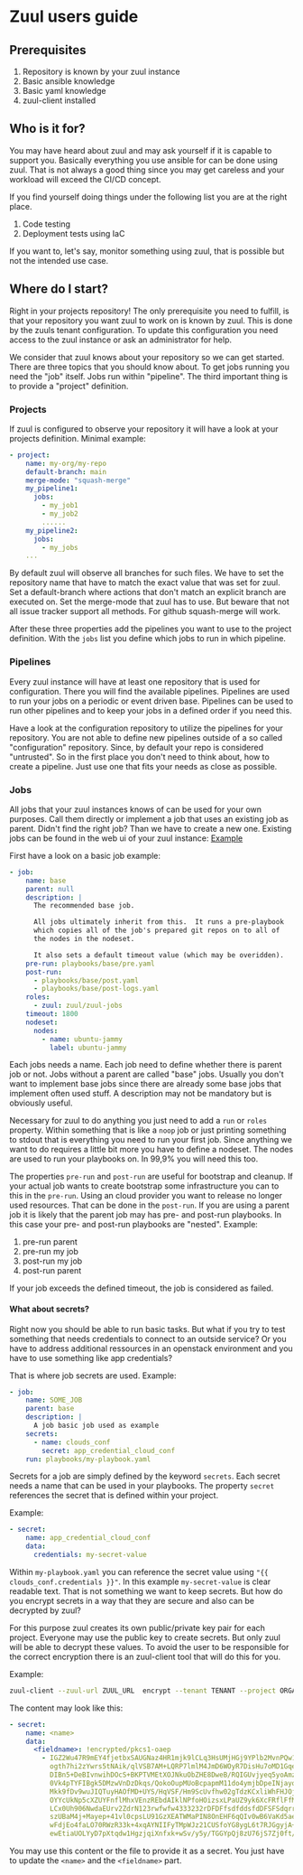 # Zuul users guide

## Prerequisites

1. Repository is known by your zuul instance
2. Basic ansible knowledge
3. Basic yaml knowledge
4. zuul-client installed

## Who is it for?

You may have heard about zuul and may ask yourself if it is capable to support you.
Basically everything you use ansible for can be done using zuul. That is not always
a good thing since you may get careless and your workload will exceed the CI/CD concept.

If you find yourself doing things under the following list you are at the right place.

1. Code testing
2. Deployment tests using IaC

If you want to, let's say, monitor something using zuul, that is possible but not the
intended use case.

## Where do I start?

Right in your projects repository! The only prerequisite you need to fulfill, is that
your repository you want zuul to work on is known by zuul. This is done by the zuuls
tenant configuration. To update this configuration you need access to the zuul instance
or ask an administrator for help.

We consider that zuul knows about your repository so we can get started. There are three
topics that you should know about. To get jobs running you need the "job" itself. Jobs run
within "pipeline". The third important thing is to provide a "project" definition.

### Projects

If zuul is configured to observe your repository it will have a look at your projects
definition. Minimal example:

```yaml
- project:
    name: my-org/my-repo
    default-branch: main
    merge-mode: "squash-merge"
    my_pipeline1:
      jobs:
        - my_job1
        - my_job2
        ......
    my_pipeline2:
      jobs:
        - my_jobs
    ...

```
By default zuul will observe all branches for such files. We have to set the repository name
that have to match the exact value that was set for zuul. Set a default-branch where actions
that don't match an explicit branch are executed on. Set the merge-mode that zuul has to use.
But beware that not all issue tracker support all methods. For github squash-merge will work.

After these three properties add the pipelines you want to use to the project definition.
With the `jobs` list you define which jobs to run in which pipeline.


### Pipelines

Every zuul instance will have at least one repository that is used for configuration. There
you will find the available pipelines. Pipelines are used to run your jobs on a periodic or
event driven base. Pipelines can be used to run other pipelines and to keep your jobs in a
defined order if you need this.

Have a look at the configuration repository to utilize the pipelines for your repository. You
are not able to define new pipelines outside of a so called "configuration" repository. Since,
by default your repo is considered "untrusted". So in the first place you don't need to
think about, how to create a pipeline. Just use one that fits your needs as close as possible.

### Jobs

All jobs that your zuul instances knows of can be used for your own purposes.
Call them directly or implement a job that uses an existing job as parent.
Didn't find the right job? Than we have to create a new one. Existing jobs
can be found in the web ui of your zuul instance: [Example](https://zuul.scs.community/t/SCS/jobs)

First have a look on a basic job example:

```yaml
- job:
    name: base
    parent: null
    description: |
      The recommended base job.

      All jobs ultimately inherit from this.  It runs a pre-playbook
      which copies all of the job's prepared git repos on to all of
      the nodes in the nodeset.

      It also sets a default timeout value (which may be overidden).
    pre-run: playbooks/base/pre.yaml
    post-run:
      - playbooks/base/post.yaml
      - playbooks/base/post-logs.yaml
    roles:
      - zuul: zuul/zuul-jobs
    timeout: 1800
    nodeset:
      nodes:
        - name: ubuntu-jammy
          label: ubuntu-jammy

```
Each jobs needs a name. Each job need to define whether there is parent job or not.
Jobs without a parent are called "base" jobs. Usually you don't want to implement base jobs since
there are already some base jobs that implement often used stuff. A description may not be mandatory
but is obviously useful.

Necessary for zuul to do anything you just need to add a `run` or `roles` property. Within something that is
like a `noop` job or just printing something to stdout that is everything you need to run your first job.
Since anything we want to do requires a little bit more you have to define a nodeset. The nodes
are used to run your playbooks on. In 99,9% you will need this too.

The properties `pre-run` and `post-run` are useful for bootstrap and cleanup. If your actual job wants to create 
bootstrap some infrastructure you can to this in the `pre-run`. Using an cloud provider you want to release
no longer used resources. That can be done in the `post-run`. If you are using a parent job it is likely
that the parent job may has pre- and post-run playbooks. In this case your pre- and post-run playbooks are
"nested". Example:

1. pre-run parent
2. pre-run my job
3. post-run my job
4. post-run parent

If your job exceeds the defined timeout, the job is considered as failed.

#### What about secrets?

Right now you should be able to run basic tasks. But what if you try to test something
that needs credentials to connect to an outside service? Or you have to address additional
ressources in an openstack environment and you have to use something like app credentials?

That is where job secrets are used. Example:

```yaml
- job:
    name: SOME_JOB
    parent: base
    description: |
      A job basic job used as example
    secrets:
      - name: clouds_conf
        secret: app_credential_cloud_conf
    run: playbooks/my-playbook.yaml
```

Secrets for a job are simply defined by the keyword `secrets`.
Each secret needs a name that can be used in your playbooks.
The property `secret` references the secret that is defined within your project.

Example:

```yaml
- secret:
    name: app_credential_cloud_conf
    data:
      credentials: my-secret-value
```
Within `my-playbook.yaml` you can reference the secret value using `"{{ clouds_conf.credentials }}"`.
In this example `my-secret-value` is clear readable text. That is not something we want to keep
secrets. But how do you encrypt secrets in a way that they are secure and also can be decrypted by
zuul?

For this purpose zuul creates its own public/private key pair for each project. Everyone may use the
public key to create secrets. But only zuul will be able to decrypt these values. To avoid the user
to be responsible for the correct encryption there is an zuul-client tool that will do this for you.

Example:
```bash
zuul-client --zuul-url ZUUL_URL  encrypt --tenant TENANT --project ORGANIZATION/PROJECT --infile creds.yaml --outfile clouds.yaml.enc
```

The content may look like this:
```yaml
- secret:
    name: <name>
    data:
      <fieldname>: !encrypted/pkcs1-oaep
        - IGZ2Wu47R9mEY4fjetbxSAUGNaz4HR1mjk9lCLq3HsUMjHGj9YPlb2MvnPQw1LCJSvpaK
          ogth7hi2zYwrs5tNAik/qlVSB7AM+LQRP7lmlM4JmD6WOyR7DisHu7oMD1Gqem2ZuMggA
          DIBn5+DeBIvnwihDOcS+BKPTVMEtXOJNkuObZHE8DweB/RQIGUvjyeq5yoAmz/y+qGVqe
          0Vk4pTYFIBgk5DMzwVnDzDkqs/QokoOupMUoBcpapmM11do4ymjbDpeINjayoro6VXTtX
          Mkk9fDv9wuJIQTuyHAOfMD+UYS/HqVSF/Hm9ScUvfhw02gTdzKCxliWhFHJOj7RbdUUMK
          OYYcUkNp5cXZUYFnflMhxVEnzREbdAIklNPfoHOizsxLPaUZ9yk6XcFRflFfMvqBtUS00
          LCx0Uh906NwdaEUrv2ZdrN123rwfwfw4333232rDFDFfsdfddsfdDFSFSdqrrtwms5Mi0
          szUBaM4j+Mayep+41vl0cpsLU91GzXEATWMaPIN8OnEHF6qQIv0wB6VaKd5aeAyERisb3
          wFdjEo4faLO70RWzR33k+4xqAYNIIFyTMpWJz21CUSfoYG8ygL6t7RJGgyjA+0KsVEyj+
          ewEtiaUOLYyD7pXtqdw1HgzjqiXnfxk+wSv/y5y/TGGYpQj8zU76jS7Zj0ft/0=
```

You may use this content or the file to provide it as a secret. You just have to update the `<name>` and the
`<fieldname>` part.

